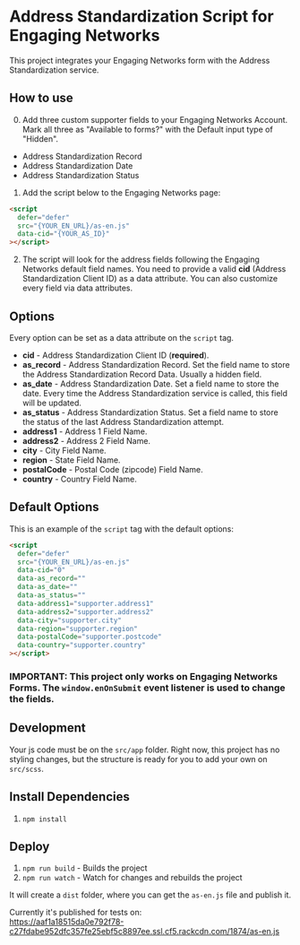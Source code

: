 # Address Standardization Script for Engaging Networks

This project integrates your Engaging Networks form with the Address Standardization service.

## How to use

0. Add three custom supporter fields to your Engaging Networks Account. Mark all three as "Available to forms?" with the Default input type of "Hidden". 
- Address Standardization Record
- Address Standardization Date
- Address Standardization Status

1. Add the script below to the Engaging Networks page:

```html
<script
  defer="defer"
  src="{YOUR_EN_URL}/as-en.js"
  data-cid="{YOUR_AS_ID}"
></script>
```

2. The script will look for the address fields following the Engaging Networks default field names. You need to provide a valid **cid** (Address Standardization Client ID) as a data attribute. You can also customize every field via data attributes.

## Options

Every option can be set as a data attribute on the `script` tag.

- **cid** - Address Standardization Client ID (**required**).
- **as_record** - Address Standardization Record. Set the field name to store the Address Standardization Record Data. Usually a hidden field.
- **as_date** - Address Standardization Date. Set a field name to store the date. Every time the Address Standardization service is called, this field will be updated.
- **as_status** - Address Standardization Status. Set a field name to store the status of the last Address Standardization attempt.
- **address1** - Address 1 Field Name.
- **address2** - Address 2 Field Name.
- **city** - City Field Name.
- **region** - State Field Name.
- **postalCode** - Postal Code (zipcode) Field Name.
- **country** - Country Field Name.

<div style="page-break-after: always;"></div>

## Default Options

This is an example of the `script` tag with the default options:

```html
<script
  defer="defer"
  src="{YOUR_EN_URL}/as-en.js"
  data-cid="0"
  data-as_record=""
  data-as_date=""
  data-as_status=""
  data-address1="supporter.address1"
  data-address2="supporter.address2"
  data-city="supporter.city"
  data-region="supporter.region"
  data-postalCode="supporter.postcode"
  data-country="supporter.country"
></script>
```

### IMPORTANT: This project only works on Engaging Networks Forms. The `window.enOnSubmit` event listener is used to change the fields.

## Development

Your js code must be on the `src/app` folder.
Right now, this project has no styling changes, but the structure is ready for you to add your own on `src/scss`.

## Install Dependencies

1. `npm install`

## Deploy

1. `npm run build` - Builds the project
2. `npm run watch` - Watch for changes and rebuilds the project

It will create a `dist` folder, where you can get the `as-en.js` file and publish it.

Currently it's published for tests on:  
https://aaf1a18515da0e792f78-c27fdabe952dfc357fe25ebf5c8897ee.ssl.cf5.rackcdn.com/1874/as-en.js
